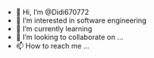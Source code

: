 - 👋 Hi, I’m @Didi670772
- 👀 I’m interested in software engineering
- 🌱 I’m currently learning 
- 💞️ I’m looking to collaborate on ...
- 📫 How to reach me ...

<!---
Didi670772/Didi670772 is a ✨ special ✨ repository because its `README.md` (this file) appears on your GitHub profile.
You can click the Preview link to take a look at your changes.
--->
